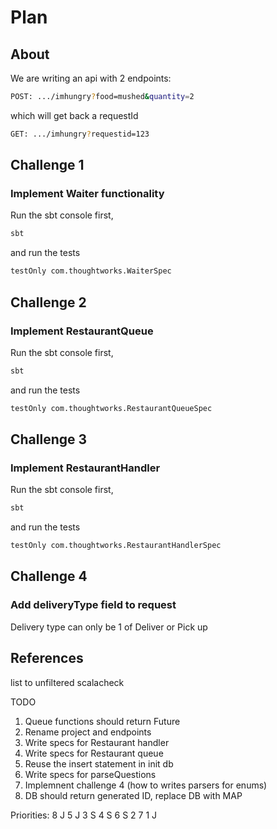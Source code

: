 # Plan

## About

We are writing an api with 2 endpoints:

```sh
POST: .../imhungry?food=mushed&quantity=2
```
which will get back a requestId
```sh
GET: .../imhungry?requestid=123
```

## Challenge 1

### Implement Waiter functionality
Run the sbt console first,
```sh
sbt
```
and run the tests
```sh
testOnly com.thoughtworks.WaiterSpec
```

## Challenge 2

### Implement RestaurantQueue
Run the sbt console first,
```sh
sbt
```
and run the tests
```sh
testOnly com.thoughtworks.RestaurantQueueSpec
```

## Challenge 3

### Implement RestaurantHandler
Run the sbt console first,
```sh
sbt
```
and run the tests
```sh
testOnly com.thoughtworks.RestaurantHandlerSpec
```

## Challenge 4
### Add deliveryType field to request

Delivery type can only be 1 of Deliver or Pick up

## References
list to unfiltered
scalacheck



TODO
1. Queue functions should return Future
2. Rename project and endpoints
3. Write specs for Restaurant handler
4. Write specs for Restaurant queue
5. Reuse the insert statement in init db
6. Write specs for parseQuestions
7. Implemnent challenge 4 (how to writes parsers for enums)
8. DB should return generated ID, replace DB with MAP


Priorities:
8 J
5 J
3 S
4 S
6 S
2
7
1 J





